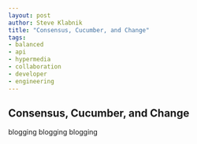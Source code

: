 ```yaml
---
layout: post
author: Steve Klabnik
title: "Consensus, Cucumber, and Change"
tags:
- balanced
- api
- hypermedia
- collaboration
- developer
- engineering
---
```


## Consensus, Cucumber, and Change

blogging blogging blogging

